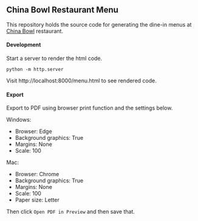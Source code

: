 ## China Bowl Restaurant Menu   

This repository holds the source code for generating the dine-in menus at [China Bowl](http://chinabowl.ca/) restaurant.

#### Development

Start a server to render the html code.

```
python -m http.server
```
Visit http://localhost:8000/menu.html to see rendered code.

#### Export

Export to PDF using browser print function and the settings below.

Windows:

- Browser: Edge
- Background graphics: True
- Margins: None
- Scale: 100

Mac:

- Browser: Chrome
- Background graphics: True
- Margins: None
- Scale: 100
- Paper size: Letter

Then click `Open PDF in Preview` and then save that.
